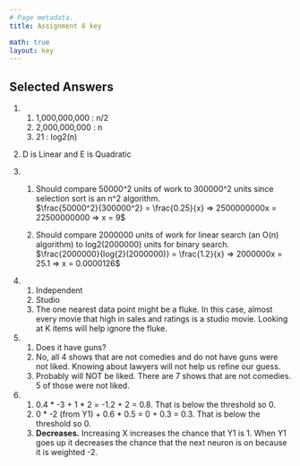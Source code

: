 ```yaml
---
# Page metadata.
title: Assignment 8 key

math: true
layout: key
---
```


## Selected Answers

1.  
    1. 1,000,000,000 : n/2
    1. 2,000,000,000 : n
    1. 21 : log2(n)

1. D is Linear and E is Quadratic

1.  
    1.  Should compare 50000^2 units of work to 300000^2 units since selection sort is an n^2 algorithm.  
    $\frac{50000^2}{300000^2} = \frac{0.25}{x} => 2500000000x = 22500000000 => x = 9$

    1.  Should compare 2000000 units of work for linear search (an O(n) algorithm) to log2(2000000) 
    units for binary search.  
    $\frac{2000000}{log{2}(2000000)} = \frac{1.2}{x} => 2000000x = 25.1 => x = 0.0000126$

1.  1. Independent
    1. Studio
    1. The one nearest data point might be a fluke. In this case, almost every
    movie that high in sales and ratings is a studio movie. Looking at K items
    will help ignore the fluke.

1.  1. Does it have guns?
    1. No, all 4 shows that are not comedies and do not have guns were not liked.
        Knowing about lawyers will not help us refine our guess.
    1. Probably will NOT be liked. There are 7 shows that are not comedies. 
    5 of those were not liked.

1.  1. 0.4 * -3 + 1 * 2 = -1.2 + 2 = 0.8. That is below the threshold so 0.
    1. 0 * -2 (from Y1) + 0.6 * 0.5 = 0 + 0.3 = 0.3. That is below the threshold so 0.
    1. **Decreases.** Increasing X increases the chance that Y1 is 1. When Y1 goes up it decreases the
    chance that the next neuron is on because it is weighted -2.
